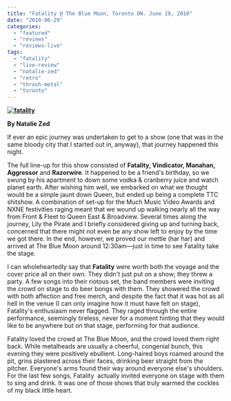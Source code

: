 ```yaml
---
title: "Fatality @ The Blue Moon, Toronto ON. June 19, 2010"
date: "2010-06-29"
categories: 
  - "featured"
  - "reviews"
  - "reviews-live"
tags: 
  - "fatality"
  - "live-review"
  - "natalie-zed"
  - "retro"
  - "thrash-metal"
  - "toronto"
---
```


**[![fatality](http://www.hellbound.ca/wp-content/uploads/2010/06/fatality-300x199.jpg "fatality")](http://www.hellbound.ca/wp-content/uploads/2010/06/fatality.jpg)**

**By Natalie Zed**

If ever an epic journey was undertaken to get to a show (one that was in the same bloody city that I started out in, anyway), that journey happened this night.

The full line-up for this show consisted of **Fatality, Vindicator, Manahan, Aggressor** and **Razorwire**. It happened to be a friend's birthday, so we swung by his apartment to down some vodka & cranberry juice and watch planet earth. After wishing him well, we embarked on what we thought would be a simple jaunt down Queen, but ended up being a complete TTC shitshow. A combination of set-up for the Much Music Video Awards and NXNE festivities raging meant that we wound up walking nearly all the way from Front & Fleet to Queen East & Broadview. Several times along the journey, Lily the Pirate and I briefly considered giving up and turning back, concerned that there might not even be any show left to enjoy by the time we got there. In the end, however, we proved our mettle (har har) and arrived at The Blue Moon around 12:30am—just in time to see Fatality take the stage.

I can wholeheartedly say that **Fatality** were worth both the voyage and the cover price all on their own. They didn't just put on a show; they threw a party. A few songs into their riotous set, the band members were inviting the crowd on stage to do beer bongs with them. They showered the crowd with both affection and free merch, and despite the fact that it was hot as all hell in the venue (I can only imagine how it must have felt on stage), Fatality's enthusiasm never flagged. They raged through the entire performance, seemingly tireless, never for a moment hinting that they would like to be anywhere but on that stage, performing for that audience.

Fatality loved the crowd at The Blue Moon, and the crowd loved them right back. While metalheads are usually a cheerful, congenial bunch, this evening they were positively ebullient. Long-haired boys roamed around the pit, grins plastered across their faces, drinking beer straight from the pitcher. Everyone's arms found their way around everyone else's shoulders. For the last few songs, Fatality  actually invited everyone on stage with them to sing and drink. It was one of those shows that truly warmed the cockles of my black little heart.

